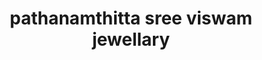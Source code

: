 ---
title: "pathanamthitta sree viswam jewellary"
url: /pathanamthitta/pathanamthitta-sree-viswam-jewellary/
shop: Schmuck
---